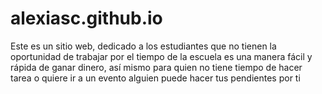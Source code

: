 # alexiasc.github.io
Este es un sitio web, dedicado a los estudiantes que no tienen la oportunidad de trabajar por el tiempo de la escuela es una manera fácil y rápida de ganar dinero, así mismo para quien no tiene tiempo de hacer tarea o quiere ir a un evento  alguien puede hacer tus pendientes por ti 

